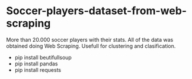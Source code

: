 # Soccer-players-dataset-from-web-scraping
More than 20.000 soccer players with their stats. All of the data was obtained doing Web Scraping. Usefull for clustering and clasification.


- pip install beutifullsoup
- pip install pandas
- pip install requests
